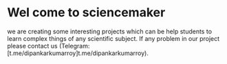 # Wel come to sciencemaker
we are creating some interesting projects which can be help students to learn complex things of any scientific subject.
If any problem in our project please contact us (Telegram: [t.me/dipankarkumarroy]<a>t.me/dipankarkumarroy</a>).
